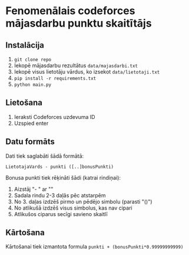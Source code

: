 # Fenomenālais codeforces mājasdarbu punktu skaitītājs

## Instalācija

1.  `git clone repo`
2.  Iekopē mājasdarbu rezultātus `data/majasdarbi.txt`
3.  Iekopē visus lietotāju vārdus, ko izsekot `data/lietotaji.txt`
4.  `pip install -r requirements.txt`
5.  `python main.py`

## Lietošana

1. Ieraksti Codeforces uzdevuma ID
2. Uzspied enter

## Datu formāts

Dati tiek saglabāti šādā formātā:

```
LietotajaVards - punkti ([..]bonusPunkti)
```

Bonusa punkti tiek rēķināti šādi (katrai rindiņai):
 1. Aizstāj "- " ar ""
 2. Sadala rindu 2-3 daļās pēc atstarpēm
 3. No 3. daļas izdzēš pirmo un pēdējo simbolu (parasti "()")
 3. No atlikušā izdzēš visus simbolus, kas nav cipari
 4. Atlikušos ciparus secīgi savieno skaitlī

## Kārtošana
Kārtošanai tiek izmantota formula `punkti + (bonusPunkti*0.99999999999)`